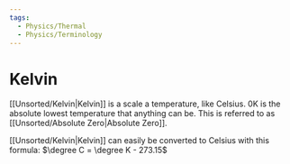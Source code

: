 ```yaml
---
tags:
  - Physics/Thermal
  - Physics/Terminology
---
```

# Kelvin
[[Unsorted/Kelvin|Kelvin]] is a scale a temperature, like Celsius. 0K is the absolute lowest temperature that anything can be. This is referred to as [[Unsorted/Absolute Zero|Absolute Zero]].

[[Unsorted/Kelvin|Kelvin]] can easily be converted to Celsius with this formula:
$\degree C = \degree K - 273.15$

